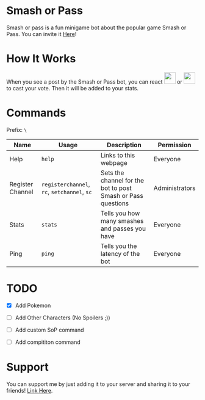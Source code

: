 # Smash or Pass
Smash or pass is a fun minigame bot about the popular game Smash or Pass. You can invite it [Here](https://discord.com/api/oauth2/authorize?client_id=1171269453611290654&permissions=274878285888&scope=bot)!


# How It Works
When you see a post by the Smash or Pass bot, you can react <img src="https://cdn.discordapp.com/attachments/1156722230634479732/1171704390525136906/smash.png?ex=655da5bf&is=654b30bf&hm=8b004eda05b5282d981ccf03772cacae54c5e530d8df6a0f8589debf408f6fe1&" width="30" /> or <img src="https://cdn.discordapp.com/attachments/1156722230634479732/1171704390273486898/pass.png?ex=655da5bf&is=654b30bf&hm=5bff4115902fc4cb2a9671b853745e8af49a53e9f2422d3c4c16cbe9841cb6ea&" width="30" /> to cast your vote. Then it will be added to your stats.


# Commands
Prefix: `\`

| Name    | Usage  | Description | Permission |
|---------|--------|--------|-------|
| Help    | `help` | Links to this webpage | Everyone |
| Register Channel | `registerchannel`, `rc`, `setchannel`, `sc` | Sets the channel for the bot to post Smash or Pass questions | Administrators |
| Stats | `stats` | Tells you how many smashes and passes you have | Everyone |
| Ping | `ping` | Tells you the latency of the bot | Everyone |


# TODO
- [x] Add Pokemon
- [ ] Add Other Characters (No Spoilers ;))
- [ ] Add custom SoP command
- [ ] Add compititon command


# Support
You can support me by just adding it to your server and sharing it to your friends! [Link Here](https://discord.com/api/oauth2/authorize?client_id=1171269453611290654&permissions=274878285888&scope=bot).
